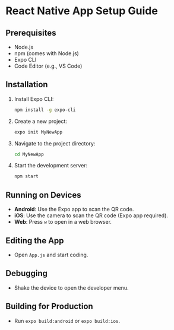 
# React Native App Setup Guide

## Prerequisites

- Node.js
- npm (comes with Node.js)
- Expo CLI
- Code Editor (e.g., VS Code)

## Installation

1. Install Expo CLI:
   ```sh
   npm install -g expo-cli
   ```

2. Create a new project:
   ```sh
   expo init MyNewApp
   ```

3. Navigate to the project directory:
   ```sh
   cd MyNewApp
   ```

4. Start the development server:
   ```sh
   npm start
   ```

## Running on Devices

- **Android**: Use the Expo app to scan the QR code.
- **iOS**: Use the camera to scan the QR code (Expo app required).
- **Web**: Press `w` to open in a web browser.

## Editing the App

- Open `App.js` and start coding.

## Debugging

- Shake the device to open the developer menu.

## Building for Production

- Run `expo build:android` or `expo build:ios`.
